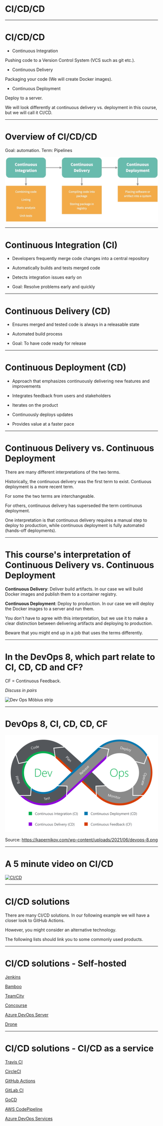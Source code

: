 <!-- CI/CD/CD -->

<div class="title-card">
    <h1>CI/CD/CD</h1>
</div>

---

# CI/CD/CD

* Continuous Integration

Pushing code to a Version Control System (VCS such as git etc.).

* Continuous Delivery

Packaging your code (We will create Docker images).

* Continuous Deployment

Deploy to a server.

We will look differently at continuous delivery vs. deployment in this course, but we will call it CI/CD. 

---

# Overview of CI/CD/CD

Goal: automation. 
Term: Pipelines

![CI/CD](./assets_ci_cd/ci_cd_cd.png)

---

# Continuous Integration (CI)

  - Developers frequently merge code changes into a central repository

  - Automatically builds and tests merged code

  - Detects integration issues early on

  - Goal: Resolve problems early and quickly

---

# Continuous Delivery (CD)

  - Ensures merged and tested code is always in a releasable state

  - Automated build process

  - Goal: To have code ready for release

---

# Continuous Deployment (CD)

  - Approach that emphasizes continuously delivering new features and improvements

  - Integrates feedback from users and stakeholders

  - Iterates on the product

  - Continuously deploys updates

  - Provides value at a faster pace

---

# Continuous Delivery vs. Continuous Deployment

There are many different interpretations of the two terms.

Historically, the continuous delivery was the first term to exist. Contiuous deployment is a more recent term.

For some the two terms are interchangeable. 

For others, continuous delivery has superseded the term continuous deployment.

One interpretation is that continuous delivery requires a manual step to deploy to production, while continuous deployment is fully automated (hands-off deployments).

---

# This course's interpretation of Continuous Delivery vs. Continuous Deployment

**Continuous Delivery**: Deliver build artifacts. In our case we will build Docker images and publish them to a container registry.

**Continuous Deployment**: Deploy to production. In our case we will deploy the Docker images to a server and run them.

You don't have to agree with this interpretation, but we use it to make a clear distinction between delivering artifacts and deploying to production.

Beware that you might end up in a job that uses the terms differently.

---

# In the DevOps 8, which part relate to CI, CD, CD and CF?

CF = Continuous Feedback. 

*Discuss in pairs*

<div>
    <img src="./assets_ci_cd/möbius_strip.png" alt="Dev Ops Möbius strip"/>
</div>

---

# DevOps 8, CI, CD, CD, CF

<div>
    <img src="./assets_ci_cd/devops_8.png" alt="DevOps 8"/>
</div>

Source: https://kapernikov.com/wp-content/uploads/2021/06/devops-8.png

---

# A 5 minute video on CI/CD

[![CI/CD](http://img.youtube.com/vi/42UP1fxi2SY/0.jpg)](https://www.youtube.com/watch?v=42UP1fxi2SY)


---

# CI/CD solutions

There are many CI/CD solutions. In our following example we will have a closer look to GitHub Actions.

However, you might consider an alternative technology.

The following lists should link you to some commonly used products.

---

# CI/CD solutions - Self-hosted

[Jenkins](https://jenkins.io/index.html)  

[Bamboo](https://www.atlassian.com/software/bamboo)  

[TeamCity](https://www.jetbrains.com/teamcity/)  

[Concourse](https://concourse.ci)  

[Azure DevOps Server](https://azure.microsoft.com/en-us/services/devops/server/)  

[Drone](https://www.drone.io/)

---

# CI/CD solutions - CI/CD as a service

[Travis CI](https://travis-ci.org/)  

[CircleCI](https://circleci.com)  

[GitHub Actions](https://github.com/features/actions)  

[GitLab CI](https://docs.gitlab.com/ee/topics/build_your_application.html)  

[GoCD](https://www.gocd.org/)  

[AWS CodePipeline](https://aws.amazon.com/codepipeline/)

[Azure DevOps Services](https://azure.microsoft.com/en-us/services/devops/)

